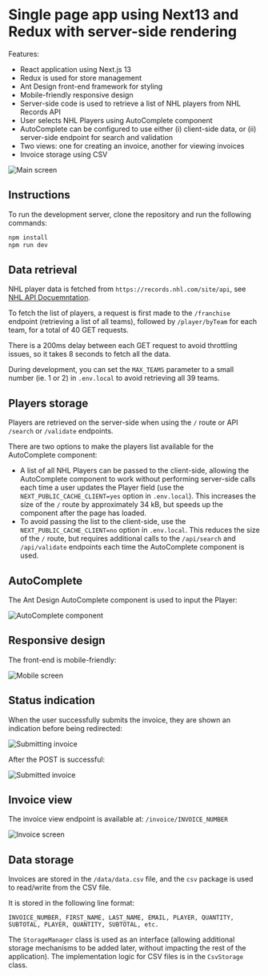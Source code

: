 # Single page app using Next13 and Redux with server-side rendering

Features:

- React application using Next.js 13
- Redux is used for store management
- Ant Design front-end framework for styling
- Mobile-friendly responsive design
- Server-side code is used to retrieve a list of NHL players from NHL Records API
- User selects NHL Players using AutoComplete component
- AutoComplete can be configured to use either (i) client-side data, or (ii) server-side endpoint for search and validation
- Two views: one for creating an invoice, another for viewing invoices
- Invoice storage using CSV

![Main screen](https://github.com/IgorMalis/spa-next13-redux/blob/master/images/main.png?raw=true)

## Instructions

To run the development server, clone the repository and run the following commands:

```bash
npm install
npm run dev
```

## Data retrieval

NHL player data is fetched from `https://records.nhl.com/site/api`, see [NHL API Docuemntation](https://gitlab.com/dword4/nhlapi/).

To fetch the list of players, a request is first made to the `/franchise` endpoint (retrieving a list of all teams), followed by `/player/byTeam` for each team, for a total of 40 GET requests.

There is a 200ms delay between each GET request to avoid throttling issues, so it takes 8 seconds to fetch all the data.

During development, you can set the `MAX_TEAMS` parameter to a small number (ie. 1 or 2) in `.env.local` to avoid retrieving all 39 teams.

## Players storage

Players are retrieved on the server-side when using the `/` route or API `/search` or `/validate` endpoints.

There are two options to make the players list available for the AutoComplete component:

- A list of all NHL Players can be passed to the client-side, allowing the AutoComplete component to work without performing server-side calls each time a user updates the Player field (use the `NEXT_PUBLIC_CACHE_CLIENT=yes` option in `.env.local`). This increases the size of the `/` route by approximately 34 kB, but speeds up the component after the page has loaded.
- To avoid passing the list to the client-side, use the `NEXT_PUBLIC_CACHE_CLIENT=no` option in `.env.local`. This reduces the size of the `/` route, but requires additional calls to the `/api/search` and `/api/validate` endpoints each time the AutoComplete component is used.

## AutoComplete

The Ant Design AutoComplete component is used to input the Player:

![AutoComplete component](https://github.com/IgorMalis/spa-next13-redux/blob/master/images/autocomplete.png?raw=true)

## Responsive design

The front-end is mobile-friendly:

![Mobile screen](https://github.com/IgorMalis/spa-next13-redux/blob/master/images/mobile.png?raw=true)

## Status indication

When the user successfully submits the invoice, they are shown an indication before being redirected:

![Submitting invoice](https://github.com/IgorMalis/spa-next13-redux/blob/master/images/submitting.png?raw=true)

After the POST is successful:

![Submitted invoice](https://github.com/IgorMalis/spa-next13-redux/blob/master/images/submitted.png?raw=true)

## Invoice view

The invoice view endpoint is available at: `/invoice/INVOICE_NUMBER`

![Invoice screen](https://github.com/IgorMalis/spa-next13-redux/blob/master/images/invoice.png?raw=true)

## Data storage

Invoices are stored in the `/data/data.csv` file, and the `csv` package is used to read/write from the CSV file.

It is stored in the following line format:

`INVOICE_NUMBER, FIRST_NAME, LAST_NAME, EMAIL, PLAYER, QUANTITY, SUBTOTAL, PLAYER, QUANTITY, SUBTOTAL, etc.`

The `StorageManager` class is used as an interface (allowing additional storage mechanisms to be added later, without impacting the rest of the application). The implementation logic for CSV files is in the `CsvStorage` class.
